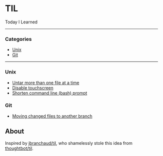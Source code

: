 # TIL
Today I Learned

---

### Categories

* [Unix](#unix)
* [Git](#git)

---

### Unix
- [Untar more than one file at a time](unix/untar-more-than-one-file.md)
- [Disable touchscreen](unix/disable-touchscreen.md)
- [Shorten command line (bash) prompt](unix/shorten-command-line-bash-prompt.md)

### Git
- [Moving changed files to another branch](git/moving-changed-files-to-another-branch.md)

###

## About
Inspired by [jbranchaud/til](https://github.com/jbranchaud/til), who shamelessly stole this idea from
[thoughtbot/til](https://github.com/thoughtbot/til).

